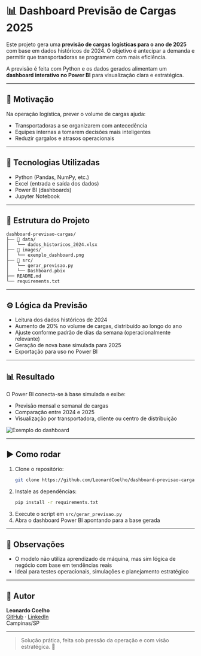 # 📊 Dashboard Previsão de Cargas 2025

Este projeto gera uma **previsão de cargas logísticas para o ano de 2025** com base em dados históricos de 2024. O objetivo é antecipar a demanda e permitir que transportadoras se programem com mais eficiência.

A previsão é feita com Python e os dados gerados alimentam um **dashboard interativo no Power BI** para visualização clara e estratégica.

---

## 🚚 Motivação

Na operação logística, prever o volume de cargas ajuda:

- Transportadoras a se organizarem com antecedência
- Equipes internas a tomarem decisões mais inteligentes
- Reduzir gargalos e atrasos operacionais

---

## 🔧 Tecnologias Utilizadas

- Python (Pandas, NumPy, etc.)
- Excel (entrada e saída dos dados)
- Power BI (dashboards)
- Jupyter Notebook

---

## 📁 Estrutura do Projeto

```
dashboard-previsao-cargas/
├── 📁 data/
│   └── dados_historicos_2024.xlsx
├── 📁 images/
│   └── exemplo_dashboard.png
├── 📁 src/
│   └── gerar_previsao.py
│   └── Dashboard.pbix
├── README.md
└── requirements.txt
```

---

## ⚙️ Lógica da Previsão

- Leitura dos dados históricos de 2024
- Aumento de 20% no volume de cargas, distribuído ao longo do ano
- Ajuste conforme padrão de dias da semana (operacionalmente relevante)
- Geração de nova base simulada para 2025
- Exportação para uso no Power BI

---

## 📊 Resultado

O Power BI conecta-se à base simulada e exibe:

- Previsão mensal e semanal de cargas
- Comparação entre 2024 e 2025
- Visualização por transportadora, cliente ou centro de distribuição

![Exemplo do dashboard](images/exemplo_dashboard.png)

---

## ▶️ Como rodar

1. Clone o repositório:
   ```bash
   git clone https://github.com/LeonardCoelho/dashboard-previsao-cargas.git
   ```
2. Instale as dependências:
   ```bash
   pip install -r requirements.txt
   ```
3. Execute o script em `src/gerar_previsao.py`
4. Abra o dashboard Power BI apontando para a base gerada

---

## 📌 Observações

- O modelo não utiliza aprendizado de máquina, mas sim lógica de negócio com base em tendências reais
- Ideal para testes operacionais, simulações e planejamento estratégico

---

## 👤 Autor

**Leonardo Coelho**  
[GitHub](https://github.com/LeonardCoelho) · [LinkedIn](https://www.linkedin.com/in/leonardocoelho/)  
Campinas/SP

---

> Solução prática, feita sob pressão da operação e com visão estratégica. 🚀
